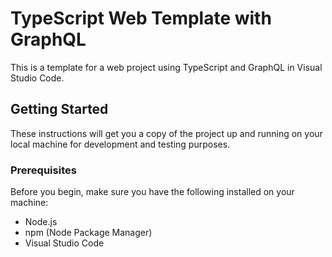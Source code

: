 # TypeScript Web Template with GraphQL

This is a template for a web project using TypeScript and GraphQL in Visual Studio Code.

## Getting Started

These instructions will get you a copy of the project up and running on your local machine for development and testing purposes.

### Prerequisites
Before you begin, make sure you have the following installed on your machine:

- Node.js
- npm (Node Package Manager)
- Visual Studio Code
